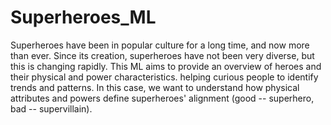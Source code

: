 # Superheroes_ML
Superheroes have been in popular culture for a long time, and now more than ever. Since its creation, superheroes have not been very diverse, but this is changing rapidly. This ML aims to provide an overview of heroes and their physical and power characteristics. helping curious people to identify trends and patterns. In this case, we want to understand how physical attributes and powers define superheroes' alignment (good -- superhero, bad -- supervillain).


